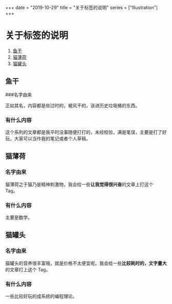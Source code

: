 +++
date = "2019-10-29"
title = "关于标签的说明"
series = ["Illustration"]
+++


# 关于标签的说明
1. [鱼干](#鱼干)
2. [猫薄荷](#猫薄荷)
3. [猫罐头](#猫罐头)

## 鱼干

###名字由来

正如其名，内容都是些过时的，被风干的，该进历史垃圾桶的东西。

### 有什么内容

这个系列的文章都是我平时没事随便打打的，未经校验，满是笔误，主要是打了好玩，大家可以当作我的笔记或者个人草稿。



## 猫薄荷

### 名字由来

猫薄荷之于猫乃是精神刺激物，我会给一些**让我觉得很兴奋**的文章上打这个 Tag。

### 有什么内容

主要是数学。



## 猫罐头

### 名字由来

猫罐头的营养很丰富哦，就是价格不太便宜呢。我会给一些**比较耗时的，文字量大**的文章打上这个 Tag。

### 有什么内容

一些比较好玩的成系统的编程理论。